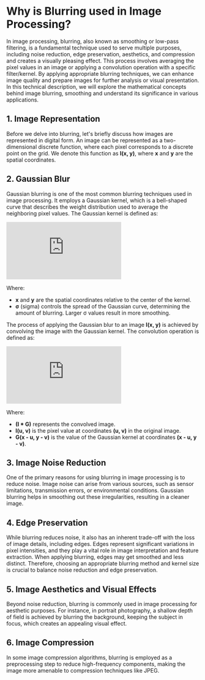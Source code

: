 # Why is Blurring used in Image Processing?

In image processing, blurring, also known as smoothing or low-pass filtering, is a fundamental technique used to serve multiple purposes, including noise reduction, edge preservation, aesthetics, and compression and creates a visually pleasing effect. This process involves averaging the pixel values in an image or applying a convolution operation with a specific filter/kernel. By applying appropriate blurring techniques, we can enhance image quality and prepare images for further analysis or visual presentation. In this technical description, we will explore the mathematical concepts behind image blurring, smoothing and understand its significance in various applications.

## 1. Image Representation

Before we delve into blurring, let's briefly discuss how images are represented in digital form. An image can be represented as a two-dimensional discrete function, where each pixel corresponds to a discrete point on the grid. We denote this function as **I(x, y)**, where **x** and **y** are the spatial coordinates.

## 2. Gaussian Blur

Gaussian blurring is one of the most common blurring techniques used in image processing. It employs a Gaussian kernel, which is a bell-shaped curve that describes the weight distribution used to average the neighboring pixel values. The Gaussian kernel is defined as:

![Gaussian Kernel Formula](https://latex.codecogs.com/svg.latex?%5Cdpi%7B120%7D%20G%28x%2C%20y%29%20%3D%20%5Cfrac%7B1%7D%7B2%5Cpi%5Csigma%5E2%7D%20e%5E%7B-%5Cfrac%7Bx%5E2%20%2B%20y%5E2%7D%7B2%5Csigma%5E2%7D%7D)

Where:
- **x** and **y** are the spatial coordinates relative to the center of the kernel.
- **σ** (sigma) controls the spread of the Gaussian curve, determining the amount of blurring. Larger σ values result in more smoothing.

The process of applying the Gaussian blur to an image **I(x, y)** is achieved by convolving the image with the Gaussian kernel. The convolution operation is defined as:

![Convolution Formula](https://latex.codecogs.com/svg.latex?%5Cdpi%7B120%7D%20%28I%20*%20G%29%28x%2C%20y%29%20%3D%20%5Csum_%7Bu%3D-%5Cinfty%7D%5E%7B%5Cinfty%7D%20%5Csum_%7Bv%3D-%5Cinfty%7D%5E%7B%5Cinfty%7D%20I%28u%2C%20v%29%20%5Ccdot%20G%28x%20-%20u%2C%20y%20-%20v%29)

Where:
- **(I * G)** represents the convolved image.
- **I(u, v)** is the pixel value at coordinates **(u, v)** in the original image.
- **G(x - u, y - v)** is the value of the Gaussian kernel at coordinates **(x - u, y - v)**.

## 3. Image Noise Reduction

One of the primary reasons for using blurring in image processing is to reduce noise. Image noise can arise from various sources, such as sensor limitations, transmission errors, or environmental conditions. Gaussian blurring helps in smoothing out these irregularities, resulting in a cleaner image.

## 4. Edge Preservation

While blurring reduces noise, it also has an inherent trade-off with the loss of image details, including edges. Edges represent significant variations in pixel intensities, and they play a vital role in image interpretation and feature extraction. When applying blurring, edges may get smoothed and less distinct. Therefore, choosing an appropriate blurring method and kernel size is crucial to balance noise reduction and edge preservation.

## 5. Image Aesthetics and Visual Effects

Beyond noise reduction, blurring is commonly used in image processing for aesthetic purposes. For instance, in portrait photography, a shallow depth of field is achieved by blurring the background, keeping the subject in focus, which creates an appealing visual effect.

## 6. Image Compression

In some image compression algorithms, blurring is employed as a preprocessing step to reduce high-frequency components, making the image more amenable to compression techniques like JPEG.

